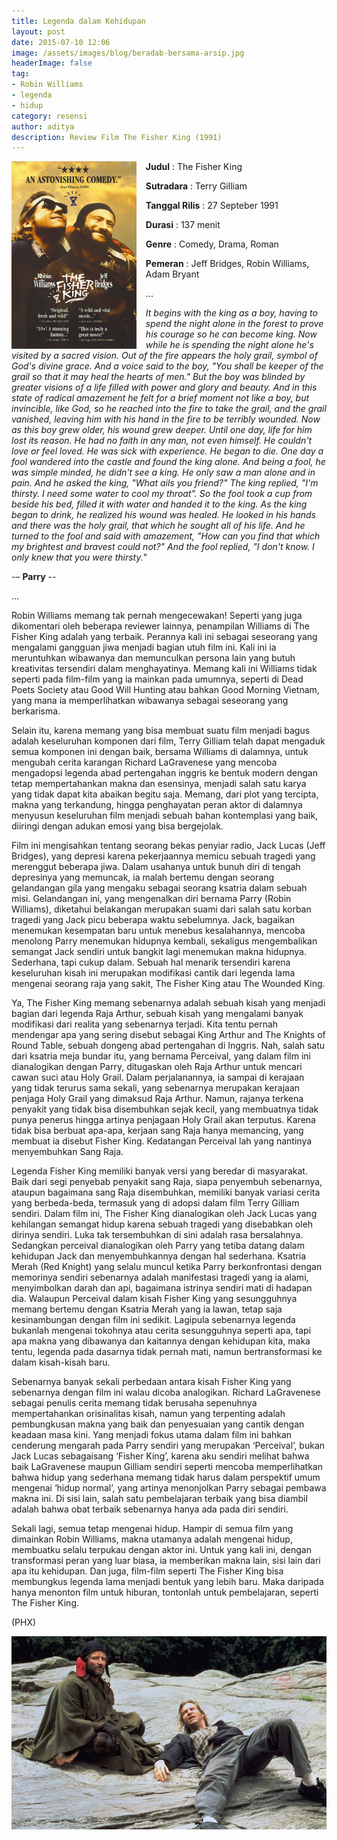 ```yaml
---
title: Legenda dalam Kehidupan
layout: post
date: 2015-07-10 12:06
image: /assets/images/blog/beradab-bersama-arsip.jpg
headerImage: false
tag:
- Robin Williams
- legenda
- hidup
category: resensi
author: aditya
description: Review Film The Fisher King (1991)
---
```

<img class="image" src="/assets/images/film/the-fisher-king.jpg" alt="cover film The Fisher King" height="300px" align="left" style="PADDING-RIGHT: 15px;">

__Judul__                   : The Fisher King

__Sutradara__            : Terry Gilliam

__Tanggal Rilis__       : 27 Septeber 1991

__Durasi__                 : 137 menit

__Genre__                 : Comedy, Drama, Roman

__Pemeran__            : Jeff Bridges, Robin Williams, Adam Bryant

...

_It begins with the king as a boy, having to spend the night alone in the forest to prove his courage so he can become king. Now while he is spending the night alone he's visited by a sacred vision. Out of the fire appears the holy grail, symbol of God's divine grace. And a voice said to the boy, "You shall be keeper of the grail so that it may heal the hearts of men." But the boy was blinded by greater visions of a life filled with power and glory and beauty. And in this state of radical amazement he felt for a brief moment not like a boy, but invincible, like God, so he reached into the fire to take the grail, and the grail vanished, leaving him with his hand in the fire to be terribly wounded. Now as this boy grew older, his wound grew deeper. Until one day, life for him lost its reason. He had no faith in any man, not even himself. He couldn't love or feel loved. He was sick with experience. He began to die. One day a fool wandered into the castle and found the king alone. And being a fool, he was simple minded, he didn't see a king. He only saw a man alone and in pain. And he asked the king, "What ails you friend?" The king replied, "I'm thirsty. I need some water to cool my throat". So the fool took a cup from beside his bed, filled it with water and handed it to the king. As the king began to drink, he realized his wound was healed. He looked in his hands and there was the holy grail, that which he sought all of his life. And he turned to the fool and said with amazement, "How can you find that which my brightest and bravest could not?" And the fool replied, "I don't know. I only knew that you were thirsty._" 

-– __Parry__ --

...

Robin Williams memang tak pernah mengecewakan! Seperti yang juga dikomentari oleh beberapa reviewer lainnya, penampilan Williams di The Fisher King adalah yang terbaik. Perannya kali ini sebagai seseorang yang mengalami gangguan jiwa menjadi bagian utuh film ini. Kali ini ia meruntuhkan wibawanya dan memunculkan persona lain yang butuh kreativitas tersendiri dalam menghayatinya. Memang kali ini Williams tidak seperti pada film-film yang ia mainkan pada umumnya, seperti di Dead Poets Society atau Good Will Hunting atau bahkan Good Morning Vietnam, yang mana ia memperlihatkan wibawanya sebagai seseorang yang berkarisma.

Selain itu, karena memang yang bisa membuat suatu film menjadi bagus adalah keseluruhan komponen dari film, Terry Gilliam telah dapat mengaduk semua komponen ini dengan baik, bersama Williams di dalamnya, untuk mengubah cerita karangan Richard LaGravenese yang mencoba mengadopsi legenda abad pertengahan inggris ke bentuk modern dengan tetap mempertahankan makna dan esensinya, menjadi salah satu karya yang tidak dapat kita abaikan begitu saja. Memang, dari plot yang tercipta, makna yang terkandung, hingga penghayatan peran aktor di dalamnya menyusun keseluruhan film menjadi sebuah bahan kontemplasi yang baik, diiringi dengan adukan emosi yang bisa bergejolak.

Film ini mengisahkan tentang seorang bekas penyiar radio, Jack Lucas (Jeff Bridges),  yang depresi karena pekerjaannya memicu sebuah tragedi yang merenggut beberapa jiwa. Dalam usahanya untuk bunuh diri di tengah depresinya yang memuncak, ia malah bertemu dengan seorang gelandangan gila yang mengaku sebagai seorang ksatria dalam sebuah misi. Gelandangan ini, yang mengenalkan diri bernama Parry (Robin Williams), diketahui belakangan merupakan suami dari salah satu korban tragedi yang Jack picu beberapa waktu sebelumnya. Jack, bagaikan menemukan kesempatan baru untuk menebus kesalahannya, mencoba menolong Parry menemukan hidupnya kembali, sekaligus mengembalikan semangat Jack sendiri untuk bangkit lagi menemukan makna hidupnya. Sederhana, tapi cukup dalam. Sebuah hal menarik tersendiri karena keseluruhan kisah ini merupakan modifikasi cantik dari legenda lama  mengenai seorang raja yang sakit, The Fisher King atau The Wounded King.

Ya, The Fisher King memang sebenarnya adalah sebuah kisah yang menjadi bagian dari legenda Raja Arthur, sebuah kisah yang mengalami banyak modifikasi dari realita yang sebenarnya terjadi. Kita tentu pernah mendengar apa yang sering disebut sebagai King Arthur and The Knights of Round Table, sebuah dongeng abad pertengahan di Inggris. Nah, salah satu dari ksatria meja bundar itu, yang bernama Perceival, yang dalam film ini dianalogikan dengan Parry, ditugaskan oleh Raja Arthur untuk mencari cawan suci atau Holy Grail. Dalam perjalanannya, ia sampai di kerajaan yang tidak terurus sama sekali, yang sebenarnya merupakan kerajaan penjaga Holy Grail yang dimaksud Raja Arthur. Namun, rajanya  terkena penyakit yang tidak bisa disembuhkan sejak kecil, yang membuatnya tidak punya penerus hingga artinya penjagaan Holy Grail akan terputus. Karena tidak bisa berbuat apa-apa, kerjaan sang Raja hanya memancing, yang membuat ia disebut Fisher King. Kedatangan Perceival lah yang nantinya menyembuhkan Sang Raja.

Legenda Fisher King memiliki banyak versi yang beredar di masyarakat. Baik dari segi penyebab penyakit sang Raja, siapa penyembuh sebenarnya, ataupun bagaimana sang Raja disembuhkan, memiliki banyak variasi cerita yang berbeda-beda, termasuk yang di adopsi dalam film Terry Gilliam sendiri. Dalam film ini, The Fisher King dianalogikan oleh Jack Lucas yang kehilangan semangat hidup karena sebuah tragedi yang disebabkan oleh dirinya sendiri. Luka tak tersembuhkan di sini adalah rasa bersalahnya. Sedangkan perceival dianalogikan oleh Parry yang tetiba datang dalam kehidupan Jack dan menyembuhkannya dengan hal sederhana. Ksatria Merah (Red Knight) yang selalu muncul ketika Parry berkonfrontasi dengan memorinya sendiri sebenarnya adalah manifestasi tragedi yang ia alami, menyimbolkan darah dan api, bagaimana istrinya sendiri mati di hadapan dia. Walaupun Perceival dalam kisah Fisher King yang sesungguhnya memang bertemu dengan Ksatria Merah yang ia lawan, tetap saja kesinambungan dengan film ini sedikit. Lagipula sebenarnya legenda bukanlah mengenai tokohnya atau cerita sesungguhnya seperti apa, tapi apa makna yang dibawanya dan kaitannya dengan kehidupan kita, maka tentu, legenda pada dasarnya tidak pernah mati, namun bertransformasi ke dalam kisah-kisah baru.

Sebenarnya banyak sekali perbedaan antara kisah Fisher King yang sebenarnya dengan film ini walau dicoba analogikan. Richard LaGravenese sebagai penulis cerita memang tidak berusaha sepenuhnya mempertahankan orisinalitas  kisah, namun yang terpenting adalah pembungkusan makna yang baik dan penyesuaian yang cantik dengan keadaan masa kini. Yang menjadi fokus utama dalam film ini bahkan cenderung mengarah pada Parry sendiri yang merupakan ‘Perceival’, bukan Jack Lucas sebagaisang ‘Fisher King’, karena aku sendiri melihat bahwa baik LaGravenese maupun Gilliam sendiri seperti mencoba memperlihatkan bahwa hidup yang sederhana memang tidak harus dalam perspektif umum mengenai ‘hidup normal’, yang artinya menonjolkan Parry sebagai pembawa makna ini. Di sisi lain, salah satu pembelajaran terbaik yang bisa diambil adalah bahwa obat terbaik sebenarnya hanya ada pada diri sendiri. 

Sekali lagi, semua tetap mengenai hidup.  Hampir di semua film yang dimainkan Robin Williams, makna utamanya adalah mengenai hidup, membuatku selalu terpukau dengan aktor ini. Untuk yang kali ini, dengan transformasi peran yang luar biasa, ia memberikan makna lain, sisi lain dari apa itu kehidupan. Dan juga, film-film seperti The Fisher King bisa membungkus legenda lama menjadi bentuk yang lebih baru. Maka daripada hanya menonton film untuk hiburan, tontonlah untuk pembelajaran, seperti The Fisher King.

(PHX)

<img class="image" src="/assets/images/film/the-fisher-king-1.jpg" alt="Alt Text">